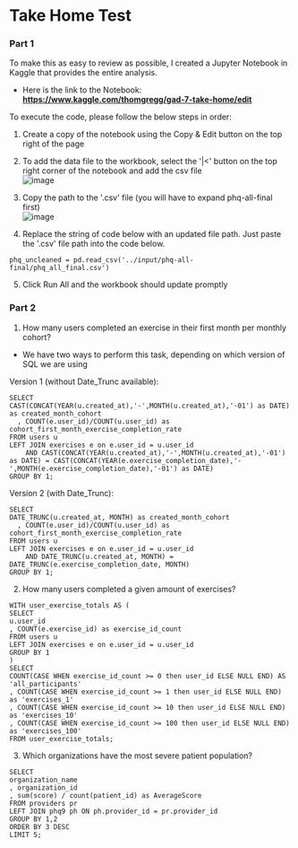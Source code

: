 # Take Home Test
### Part 1
To make this as easy to review as possible, I created a Jupyter Notebook in Kaggle that provides the entire analysis.
* Here is the link to the Notebook: **https://www.kaggle.com/thomgregg/gad-7-take-home/edit**

To execute the code, please follow the below steps in order:
1. Create a copy of the notebook using the Copy & Edit button on the top right of the page
2. To add the data file to the workbook, select the '|<' button on the top right corner of the notebook and add the csv file  
![image](https://user-images.githubusercontent.com/106389348/179556064-0c203d39-25e1-4036-98b5-381bb89da2b9.png)

4. Copy the path to the '.csv' file (you will have to expand phq-all-final first)  
![image](https://user-images.githubusercontent.com/106389348/179555561-773b6706-c0ae-44aa-8f12-23b8555f7f58.png)
4. Replace the string of code below with an updated file path. Just paste the '.csv' file path into the code below.
```
phq_uncleaned = pd.read_csv('../input/phq-all-final/phq_all_final.csv')
```
5. Click Run All and the workbook should update promptly


### Part 2

1. How many users completed an exercise in their first month per monthly cohort?
* We have two ways to perform this task, depending on which version of SQL we are using

Version 1 (without Date_Trunc available):

```
SELECT
CAST(CONCAT(YEAR(u.created_at),'-',MONTH(u.created_at),'-01') as DATE) as created_month_cohort
  , COUNT(e.user_id)/COUNT(u.user_id) as cohort_first_month_exercise_completion_rate
FROM users u 
LEFT JOIN exercises e on e.user_id = u.user_id 
	AND CAST(CONCAT(YEAR(u.created_at),'-',MONTH(u.created_at),'-01') as DATE) = CAST(CONCAT(YEAR(e.exercise_completion_date),'-',MONTH(e.exercise_completion_date),'-01') as DATE)
GROUP BY 1;
```

Version 2 (with Date_Trunc):

```
SELECT
DATE_TRUNC(u.created_at, MONTH) as created_month_cohort
  , COUNT(e.user_id)/COUNT(u.user_id) as cohort_first_month_exercise_completion_rate
FROM users u 
LEFT JOIN exercises e on e.user_id = u.user_id 
	AND DATE_TRUNC(u.created_at, MONTH) = DATE_TRUNC(e.exercise_completion_date, MONTH)
GROUP BY 1;
```


2. How many users completed a given amount of exercises?
```
WITH user_exercise_totals AS (
SELECT
u.user_id
, COUNT(e.exercise_id) as exercise_id_count
FROM users u 
LEFT JOIN exercises e on e.user_id = u.user_id 
GROUP BY 1
)
SELECT
COUNT(CASE WHEN exercise_id_count >= 0 then user_id ELSE NULL END) AS 'all_participants'
, COUNT(CASE WHEN exercise_id_count >= 1 then user_id ELSE NULL END) as 'exercises_1'
, COUNT(CASE WHEN exercise_id_count >= 10 then user_id ELSE NULL END) as 'exercises_10'
, COUNT(CASE WHEN exercise_id_count >= 100 then user_id ELSE NULL END) as 'exercises_100'
FROM user_exercise_totals;
```

3. Which organizations have the most severe patient population?
```
SELECT
organization_name
, organization_id
, sum(score) / count(patient_id) as AverageScore
FROM providers pr
LEFT JOIN phq9 ph ON ph.provider_id = pr.provider_id
GROUP BY 1,2
ORDER BY 3 DESC
LIMIT 5;
```
